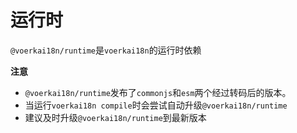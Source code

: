 # 运行时

`@voerkai18n/runtime`是`voerkai18n`的运行时依赖

**注意**

- `@voerkai18n/runtime`发布了`commonjs`和`esm`两个经过转码后的版本。
- 当运行`voerkai18n compile`时会尝试自动升级`@voerkai18n/runtime`
- 建议及时升级`@voerkai18n/runtime`到最新版本

  



